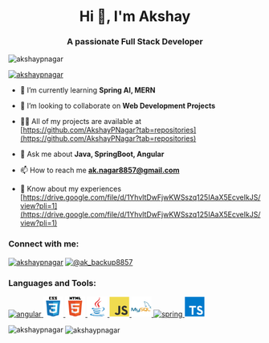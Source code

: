 <h1 align="center">Hi 👋, I'm Akshay</h1>
<h3 align="center">A passionate Full Stack Developer</h3>

<p align="left"> <img src="https://komarev.com/ghpvc/?username=akshaypnagar&label=Profile%20views&color=0e75b6&style=flat" alt="akshaypnagar" /> </p>

<p align="left"> <a href="https://github.com/ryo-ma/github-profile-trophy"><img src="https://github-profile-trophy.vercel.app/?username=akshaypnagar" alt="akshaypnagar" /></a> </p>

- 🌱 I’m currently learning **Spring AI, MERN**

- 👯 I’m looking to collaborate on **Web Development Projects**

- 👨‍💻 All of my projects are available at [https://github.com/AkshayPNagar?tab=repositories](https://github.com/AkshayPNagar?tab=repositories)

- 💬 Ask me about **Java, SpringBoot, Angular**

- 📫 How to reach me **ak.nagar8857@gmail.com**

- 📄 Know about my experiences [https://drive.google.com/file/d/1YhvltDwFjwKWSszq125IAaX5EcveIkJS/view?pli=1](https://drive.google.com/file/d/1YhvltDwFjwKWSszq125IAaX5EcveIkJS/view?pli=1)

<h3 align="left">Connect with me:</h3>
<p align="left">
<a href="https://linkedin.com/in/akshaypnagar" target="blank"><img align="center" src="https://raw.githubusercontent.com/rahuldkjain/github-profile-readme-generator/master/src/images/icons/Social/linked-in-alt.svg" alt="akshaypnagar" height="30" width="40" /></a>
<a href="https://www.hackerrank.com/@ak_backup8857" target="blank"><img align="center" src="https://raw.githubusercontent.com/rahuldkjain/github-profile-readme-generator/master/src/images/icons/Social/hackerrank.svg" alt="@ak_backup8857" height="30" width="40" /></a>
</p>

<h3 align="left">Languages and Tools:</h3>
<p align="left"> <a href="https://angular.io" target="_blank" rel="noreferrer"> <img src="https://angular.io/assets/images/logos/angular/angular.svg" alt="angular" width="40" height="40"/> </a> <a href="https://www.w3schools.com/css/" target="_blank" rel="noreferrer"> <img src="https://raw.githubusercontent.com/devicons/devicon/master/icons/css3/css3-original-wordmark.svg" alt="css3" width="40" height="40"/> </a> <a href="https://www.w3.org/html/" target="_blank" rel="noreferrer"> <img src="https://raw.githubusercontent.com/devicons/devicon/master/icons/html5/html5-original-wordmark.svg" alt="html5" width="40" height="40"/> </a> <a href="https://www.java.com" target="_blank" rel="noreferrer"> <img src="https://raw.githubusercontent.com/devicons/devicon/master/icons/java/java-original.svg" alt="java" width="40" height="40"/> </a> <a href="https://developer.mozilla.org/en-US/docs/Web/JavaScript" target="_blank" rel="noreferrer"> <img src="https://raw.githubusercontent.com/devicons/devicon/master/icons/javascript/javascript-original.svg" alt="javascript" width="40" height="40"/> </a> <a href="https://www.mysql.com/" target="_blank" rel="noreferrer"> <img src="https://raw.githubusercontent.com/devicons/devicon/master/icons/mysql/mysql-original-wordmark.svg" alt="mysql" width="40" height="40"/> </a> <a href="https://spring.io/" target="_blank" rel="noreferrer"> <img src="https://www.vectorlogo.zone/logos/springio/springio-icon.svg" alt="spring" width="40" height="40"/> </a> <a href="https://www.typescriptlang.org/" target="_blank" rel="noreferrer"> <img src="https://raw.githubusercontent.com/devicons/devicon/master/icons/typescript/typescript-original.svg" alt="typescript" width="40" height="40"/> </a> </p>

<p><img align="left" src="https://github-readme-stats.vercel.app/api/top-langs?username=akshaypnagar&show_icons=true&locale=en&layout=compact" alt="akshaypnagar" /></p>

<p>&nbsp;<img align="center" src="https://github-readme-stats.vercel.app/api?username=akshaypnagar&show_icons=true&locale=en" alt="akshaypnagar" /></p>
